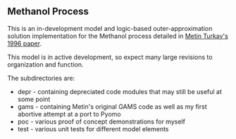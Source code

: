 ## Methanol Process
This is an in-development model and logic-based outer-approximation solution implementation for the Methanol process detailed in [Metin Turkay's 1996 paper](http://dx.doi.org/10.1016/0098-1354(95)00219-7).

This model is in active development, so expect many large revisions to organization and function.

The subdirectories are:
* depr - containing depreciated code modules that may still be useful at some point
* gams - containing Metin's original GAMS code as well as my first abortive attempt at a port to Pyomo
* poc - various proof of concept demonstrations for myself
* test - various unit tests for different model elements